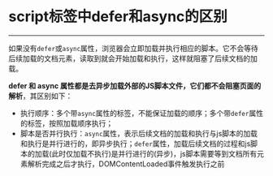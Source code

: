 # script标签中defer和async的区别

---
如果没有<code>defer</code>或<code>async</code>属性，浏览器会立即加载并执行相应的脚本。它不会等待后续加载的文档元素，读取到就会开始加载和执行，这样就阻塞了后续文档的加载。

<strong>defer 和 async 属性都是去异步加载外部的JS脚本文件，它们都不会阻塞页面的解析</strong>，其区别如下：

* 执行顺序：多个带<code>async</code>属性的标签，不能保证加载的顺序；多个带<code>defer</code>属性的标签，按照加载顺序执行；
* 脚本是否并行执行：<code>async</code>属性，表示后续文档的加载和执行与js脚本的加载和执行是并行进行的，即异步执行；<code>defer</code>属性，加载后续文档的过程和js脚本的加载(此时仅加载不执行)是并行进行的(异步)，js脚本需要等到文档所有元素解析完成之后才执行，DOMContentLoaded事件触发执行之前
